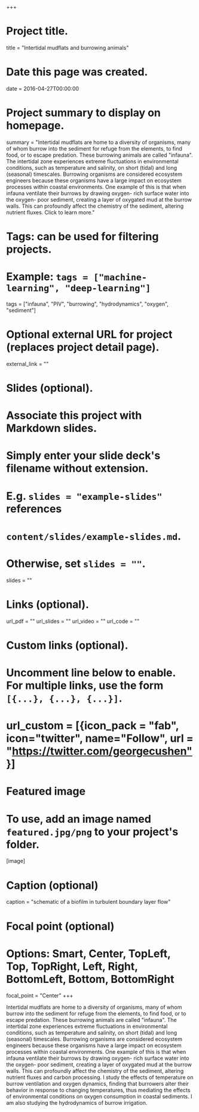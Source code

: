 +++
# Project title.
title = "Intertidal mudflats and burrowing animals"

# Date this page was created.
date = 2016-04-27T00:00:00

# Project summary to display on homepage.
summary = "Intertidal mudflats are home to a diversity of organisms, many of whom burrow into the sediment for refuge from the elements, to find food, or to escape predation. These burrowing animals are called "infauna". The intertidal zone experiences extreme fluctuations in environmental conditions, such as temperature and salinity, on short (tidal) and long (seasonal) timescales. Burrowing organisms are considered ecosystem engineers because these organisms have a large impact on ecosystem processes within coastal environments. One example of this is that when infauna ventilate their burrows by drawing oxygen- rich surface water into the oxygen- poor sediment, creating a layer of oxygated mud at the burrow walls. This can profoundly affect the chemistry of the sediment, altering nutrient fluxes. Click to learn more."

# Tags: can be used for filtering projects.
# Example: `tags = ["machine-learning", "deep-learning"]`
tags = ["infauna", "PIV", "burrowing", "hydrodynamics", "oxygen", "sediment"]

# Optional external URL for project (replaces project detail page).
external_link = ""

# Slides (optional).
#   Associate this project with Markdown slides.
#   Simply enter your slide deck's filename without extension.
#   E.g. `slides = "example-slides"` references 
#   `content/slides/example-slides.md`.
#   Otherwise, set `slides = ""`.
slides = ""

# Links (optional).
url_pdf = ""
url_slides = ""
url_video = ""
url_code = ""

# Custom links (optional).
#   Uncomment line below to enable. For multiple links, use the form `[{...}, {...}, {...}]`.
# url_custom = [{icon_pack = "fab", icon="twitter", name="Follow", url = "https://twitter.com/georgecushen"}]

# Featured image
# To use, add an image named `featured.jpg/png` to your project's folder. 
[image]
  # Caption (optional)
  caption = "schematic of a biofilm in turbulent boundary layer flow"
  
  # Focal point (optional)
  # Options: Smart, Center, TopLeft, Top, TopRight, Left, Right, BottomLeft, Bottom, BottomRight
  focal_point = "Center"
+++

Intertidal mudflats are home to a diversity of organisms, many of whom burrow into the sediment for refuge from the elements, to find food, or to escape predation. These burrowing animals are called "infauna". The intertidal zone experiences extreme fluctuations in environmental conditions, such as temperature and salinity, on short (tidal) and long (seasonal) timescales. Burrowing organisms are considered ecosystem engineers because these organisms have a large impact on ecosystem processes within coastal environments. One example of this is that when infauna ventilate their burrows by drawing oxygen- rich surface water into the oxygen- poor sediment, creating a layer of oxygated mud at the burrow walls. This can profoundly affect the chemistry of the sediment, altering nutrient fluxes and carbon processing. I study the effects of temperature on burrow ventilation and oxygen dynamics, finding that burrowers alter their behavior in response to changing temperatures, thus mediating the effects of environmental conditions on oxygen consumption in coastal sediments. I am also studying the hydrodynamics of burrow irrigation. 
